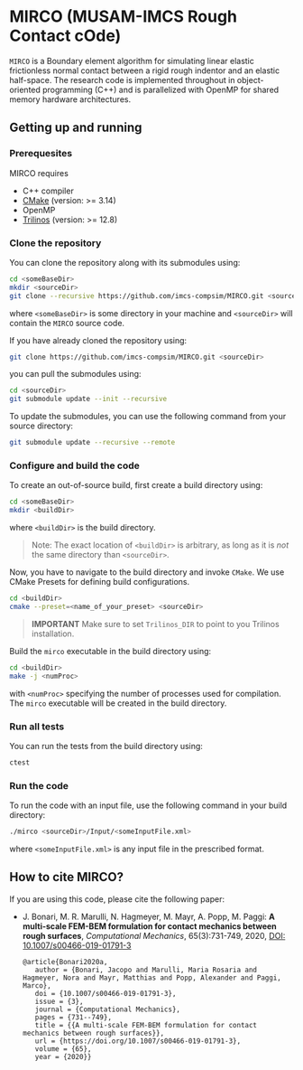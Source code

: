 # MIRCO (MUSAM-IMCS Rough Contact cOde)

`MIRCO` is a Boundary element algorithm for simulating linear elastic frictionless normal contact between a rigid rough indentor and an elastic half-space.
The research code is implemented throughout in object-oriented programming (C++) and is parallelized with OpenMP for shared memory hardware architectures.

## Getting up and running

### Prerequesites

MIRCO requires

- C++ compiler
- [CMake](www.cmake.org) (version: >= 3.14)
- OpenMP
- [Trilinos](https://github.com/trilinos/Trilinos) (version: >= 12.8)

### Clone the repository

You can clone the repository along with its submodules using:

```bash
cd <someBaseDir>
mkdir <sourceDir>
git clone --recursive https://github.com/imcs-compsim/MIRCO.git <sourceDir>
```

where `<someBaseDir>` is some directory in your machine and `<sourceDir>` will contain the `MIRCO` source code.

If you have already cloned the repository using:

```bash
git clone https://github.com/imcs-compsim/MIRCO.git <sourceDir>
```

you can pull the submodules using:

```bash
cd <sourceDir>
git submodule update --init --recursive
```

To update the submodules, you can use the following command from your source directory:

```bash
git submodule update --recursive --remote
```

### Configure and build the code

To create an out-of-source build, first create a build directory using:

```bash
cd <someBaseDir>
mkdir <buildDir>
```

where `<buildDir>` is the build directory.

> Note: The exact location of `<buildDir>` is arbitrary, as long as it is _not_ the same directory than `<sourceDir>`.

Now, you have to navigate to the build directory and invoke `CMake`. We use CMake Presets for defining build configurations.

```bash
cd <buildDir>
cmake --preset=<name_of_your_preset> <sourceDir>
```

> **IMPORTANT** Make sure to set `Trilinos_DIR` to point to you Trilinos installation.

Build the `mirco` executable in the build directory using:

```bash
cd <buildDir>
make -j <numProc>
```

with `<numProc>` specifying the number of processes used for compilation.
The `mirco` executable will be created in the build directory.

### Run all tests

You can run the tests from the build directory using:

```bash
ctest
```

### Run the code

To run the code with an input file, use the following command in your build directory:

```bash
./mirco <sourceDir>/Input/<someInputFile.xml>
```

where `<someInputFile.xml>` is any input file in the prescribed format.

## How to cite MIRCO?

If you are using this code, please cite the following paper:

- J. Bonari, M. R. Marulli, N. Hagmeyer, M. Mayr, A. Popp, M. Paggi: **A multi-scale FEM-BEM formulation for contact mechanics between rough surfaces**, _Computational Mechanics_, 65(3):731-749, 2020, [DOI: 10.1007/s00466-019-01791-3](https://doi.org/10.1007/s00466-019-01791-3)

   ```
   @article{Bonari2020a,
      author = {Bonari, Jacopo and Marulli, Maria Rosaria and Hagmeyer, Nora and Mayr, Matthias and Popp, Alexander and Paggi, Marco},
      doi = {10.1007/s00466-019-01791-3},
      issue = {3},
      journal = {Computational Mechanics},
      pages = {731--749},
      title = {{A multi-scale FEM-BEM formulation for contact mechanics between rough surfaces}},
      url = {https://doi.org/10.1007/s00466-019-01791-3},
      volume = {65},
      year = {2020}}
   ```
